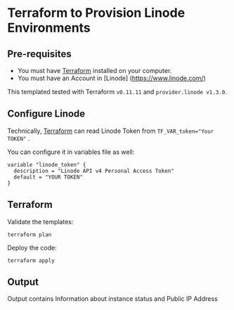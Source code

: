# Terraform to Provision Linode Environments

## Pre-requisites

* You must have [Terraform](https://www.terraform.io/) installed on your computer.
* You must have an Account in [Linode] (https://www.linode.com/)

This templated tested with Terraform `v0.11.11` and `provider.linode v1.3.0`.

## Configure Linode

Technically, [Terraform](https://www.terraform.io) can read Linode Token from `TF_VAR_token="Your TOKEN"` .

You can configure it in variables file as well:

```hcl
variable "linode_token" {
  description = "Linode API v4 Personal Access Token"
  default = "YOUR TOKEN"
}
```

## Terraform

Validate the templates:

```
terraform plan
```

Deploy the code:

```
terraform apply
```

## Output

Output contains Information about instance status and Public IP Address
